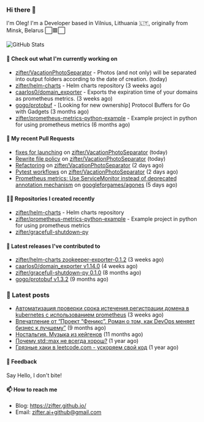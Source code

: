 ### Hi there 👋

I'm Oleg! I'm a Developer based in Vilnius, Lithuania 🇱🇹, originally from Minsk, Belarus ⬜🟥⬜

![GitHub Stats](https://github-readme-stats.vercel.app/api?username=zifter&count_private=true&theme=tokyonight&show_icons=true)

#### 👷 Check out what I'm currently working on

- [zifter/VacationPhotoSeparator](https://github.com/zifter/VacationPhotoSeparator) - Photos (and not only) will be separated into output folders according to the date of creation. (today)
- [zifter/helm-charts](https://github.com/zifter/helm-charts) - Helm charts repository (3 weeks ago)
- [caarlos0/domain_exporter](https://github.com/caarlos0/domain_exporter) - Exports the expiration time of your domains as prometheus metrics. (3 weeks ago)
- [gogo/protobuf](https://github.com/gogo/protobuf) - [Looking for new ownership] Protocol Buffers for Go with Gadgets (3 months ago)
- [zifter/prometheus-metrics-python-example](https://github.com/zifter/prometheus-metrics-python-example) - Example project in python for using prometheus metrics (6 months ago)

#### 🔨 My recent Pull Requests

- [fixes for launching](https://github.com/zifter/VacationPhotoSeparator/pull/4) on [zifter/VacationPhotoSeparator](https://github.com/zifter/VacationPhotoSeparator) (today)
- [Rewrite file policy](https://github.com/zifter/VacationPhotoSeparator/pull/3) on [zifter/VacationPhotoSeparator](https://github.com/zifter/VacationPhotoSeparator) (today)
- [Refactoring](https://github.com/zifter/VacationPhotoSeparator/pull/2) on [zifter/VacationPhotoSeparator](https://github.com/zifter/VacationPhotoSeparator) (2 days ago)
- [Pytest workflows](https://github.com/zifter/VacationPhotoSeparator/pull/1) on [zifter/VacationPhotoSeparator](https://github.com/zifter/VacationPhotoSeparator) (2 days ago)
- [Prometheus metrics: Use ServiceMonitor instead of deprecated annotation mechanism](https://github.com/googleforgames/agones/pull/2290) on [googleforgames/agones](https://github.com/googleforgames/agones) (5 days ago)

#### 👨‍💻 Repositories I created recently
- [zifter/helm-charts](https://github.com/zifter/helm-charts) - Helm charts repository
- [zifter/prometheus-metrics-python-example](https://github.com/zifter/prometheus-metrics-python-example) - Example project in python for using prometheus metrics
- [zifter/gracefull-shutdown-py](https://github.com/zifter/gracefull-shutdown-py)

#### 🚀 Latest releases I've contributed to
- [zifter/helm-charts zookeeper-exporter-0.1.2](https://github.com/zifter/helm-charts/releases/tag/zookeeper-exporter-0.1.2) (3 weeks ago)
- [caarlos0/domain_exporter v1.14.0](https://github.com/caarlos0/domain_exporter/releases/tag/v1.14.0) (4 weeks ago)
- [zifter/gracefull-shutdown-py 0.1.0](https://github.com/zifter/gracefull-shutdown-py/releases/tag/0.1.0) (8 months ago)
- [gogo/protobuf v1.3.2](https://github.com/gogo/protobuf/releases/tag/v1.3.2) (9 months ago)

### 📄 Latest posts
- [Автоматизация проверки срока истечения регистрации домена в kubernetes с использованием prometheus](https://zifter.github.io/devops/2021/09/12/domain-expiration-prometheus-exporter.html) (3 weeks ago)
- [Впечатление от “Проект “Феникс”. Роман о том, как DevOps меняет бизнес к лучшему”](https://zifter.github.io/offtopic/2021/01/09/fenix-book-review.html) (9 months ago)
- [Ностальгия. Музыка из кейгенов](https://zifter.github.io/offtopic/2020/10/28/patch-music-nostalgia.html) (11 months ago)
- [Почему std::max не всегда хорош?](https://zifter.github.io/programming/2020/09/16/max-disassemble.html) (1 year ago)
- [Грязные хаки в leetcode.com - ускоряем свой код](https://zifter.github.io/programming/2020/09/06/leetcode-hack.html) (1 year ago)

#### 💬 Feedback

Say Hello, I don't bite!

#### 📫 How to reach me

- Blog: https://zifter.github.io/
- Email: zifter.ai+github@gmail.com
